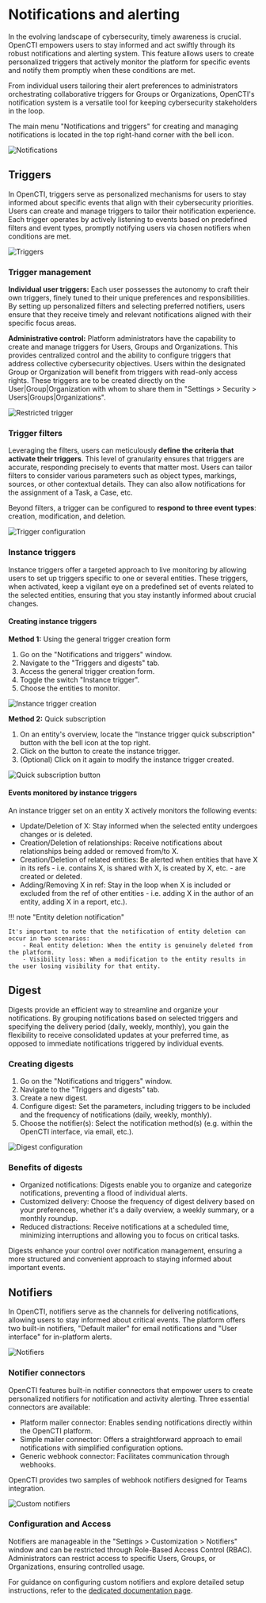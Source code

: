 # Notifications and alerting

In the evolving landscape of cybersecurity, timely awareness is crucial. OpenCTI empowers users to stay informed and act swiftly through its robust notifications and alerting system. This feature allows users to create personalized triggers that actively monitor the platform for specific events and notify them promptly when these conditions are met.

From individual users tailoring their alert preferences to administrators orchestrating collaborative triggers for Groups or Organizations, OpenCTI's notification system is a versatile tool for keeping cybersecurity stakeholders in the loop.

The main menu "Notifications and triggers" for creating and managing notifications is located in the top right-hand corner with the bell icon.

![Notifications](assets/notifications.png)  


## Triggers

In OpenCTI, triggers serve as personalized mechanisms for users to stay informed about specific events that align with their cybersecurity priorities. Users can create and manage triggers to tailor their notification experience. Each trigger operates by actively listening to events based on predefined filters and event types, promptly notifying users via chosen notifiers when conditions are met.

![Triggers](assets/triggers.png)

### Trigger management

**Individual user triggers:** Each user possesses the autonomy to craft their own triggers, finely tuned to their unique preferences and responsibilities. By setting up personalized filters and selecting preferred notifiers, users ensure that they receive timely and relevant notifications aligned with their specific focus areas.

**Administrative control:** Platform administrators have the capability to create and manage triggers for Users, Groups and Organizations. This provides centralized control and the ability to configure triggers that address collective cybersecurity objectives. Users within the designated Group or Organization will benefit from triggers with read-only access rights. These triggers are to be created directly on the User|Group|Organization with whom to share them in "Settings > Security > Users|Groups|Organizations".

![Restricted trigger](assets/restricted-trigger.png)

### Trigger filters

Leveraging the filters, users can meticulously **define the criteria that activate their triggers**. This level of granularity ensures that triggers are accurate, responding precisely to events that matter most. Users can tailor filters to consider various parameters such as object types, markings, sources, or other contextual details. They can also allow notifications for the assignment of a Task, a Case, etc.

Beyond filters, a trigger can be configured to **respond to three event types**: creation, modification, and deletion.

![Trigger configuration](assets/trigger-configuration.png)

### Instance triggers

Instance triggers offer a targeted approach to live monitoring by allowing users to set up triggers specific to one or several entities. These triggers, when activated, keep a vigilant eye on a predefined set of events related to the selected entities, ensuring that you stay instantly informed about crucial changes.

#### Creating instance triggers

**Method 1:** Using the general trigger creation form

1. Go on the "Notifications and triggers" window.
2. Navigate to the "Triggers and digests" tab.
3. Access the general trigger creation form.
4. Toggle the switch "Instance trigger".
5. Choose the entities to monitor.

![Instance trigger creation](assets/instance-trigger-creation.png)

**Method 2:** Quick subscription

1. On an entity's overview, locate the "Instance trigger quick subscription" button with the bell icon at the top right.
2. Click on the button to create the instance trigger.
3. (Optional) Click on it again to modify the instance trigger created.

![Quick subscription button](assets/quick-subscription-button.png)

#### Events monitored by instance triggers

An instance trigger set on an entity X actively monitors the following events:

- Update/Deletion of X: Stay informed when the selected entity undergoes changes or is deleted.
- Creation/Deletion of relationships: Receive notifications about relationships being added or removed from/to X.
- Creation/Deletion of related entities: Be alerted when entities that have X in its refs - i.e. contains X, is shared with X, is created by X, etc. - are created or deleted.
- Adding/Removing X in ref: Stay in the loop when X is included or excluded from the ref of other entities - i.e. adding X in the author of an entity, adding X in a report, etc.).

!!! note "Entity deletion notification"

    It's important to note that the notification of entity deletion can occur in two scenarios:
        - Real entity deletion: When the entity is genuinely deleted from the platform.
        - Visibility loss: When a modification to the entity results in the user losing visibility for that entity.


## Digest

Digests provide an efficient way to streamline and organize your notifications. By grouping notifications based on selected triggers and specifying the delivery period (daily, weekly, monthly), you gain the flexibility to receive consolidated updates at your preferred time, as opposed to immediate notifications triggered by individual events.

### Creating digests

1. Go on the "Notifications and triggers" window.
2. Navigate to the "Triggers and digests" tab.
3. Create a new digest.
4. Configure digest: Set the parameters, including triggers to be included and the frequency of notifications (daily, weekly, monthly). 
5. Choose the notifier(s): Select the notification method(s) (e.g. within the OpenCTI interface, via email, etc.).

![Digest configuration](assets/digest-creation.png)

### Benefits of digests

- Organized notifications: Digests enable you to organize and categorize notifications, preventing a flood of individual alerts.
- Customized delivery: Choose the frequency of digest delivery based on your preferences, whether it's a daily overview, a weekly summary, or a monthly roundup.
- Reduced distractions: Receive notifications at a scheduled time, minimizing interruptions and allowing you to focus on critical tasks.

Digests enhance your control over notification management, ensuring a more structured and convenient approach to staying informed about important events.


## Notifiers

In OpenCTI, notifiers serve as the channels for delivering notifications, allowing users to stay informed about critical events. The platform offers two built-in notifiers, "Default mailer" for email notifications and "User interface" for in-platform alerts.

![Notifiers](assets/notifiers.png)

### Notifier connectors

OpenCTI features built-in notifier connectors that empower users to create personalized notifiers for notification and activity alerting. Three essential connectors are available:

- Platform mailer connector: Enables sending notifications directly within the OpenCTI platform.
- Simple mailer connector: Offers a straightforward approach to email notifications with simplified configuration options.
- Generic webhook connector: Facilitates communication through webhooks.

OpenCTI provides two samples of webhook notifiers designed for Teams integration.

![Custom notifiers](assets/custom-notifiers.png)

### Configuration and Access

Notifiers are manageable in the "Settings > Customization > Notifiers" window and can be restricted through Role-Based Access Control (RBAC). Administrators can restrict access to specific Users, Groups, or Organizations, ensuring controlled usage.

For guidance on configuring custom notifiers and explore detailed setup instructions, refer to the [dedicated documentation page](../administration/notifiers.md).
